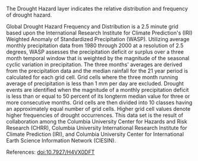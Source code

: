 The Drought Hazard layer indicates the relative distribution and frequency of drought hazard.

Global Drought Hazard Frequency and Distribution is a 2.5 minute grid based upon the International Research Institute for Climate Prediction's (IRI) Weighted Anomaly of Standardized Precipitation (WASP). Utilizing average monthly precipitation data from 1980 through 2000 at a resolution of 2.5 degrees, WASP assesses the precipitation deficit or surplus over a three month temporal window that is weighted by the magnitude of the seasonal cyclic variation in precipitation. The three months' averages are derived from the precipitation data and the median rainfall for the 21 year period is calculated for each grid cell. Grid cells where the three month running average of precipitation is less than 1 mm per day are excluded. Drought events are identified when the magnitude of a monthly precipitation deficit is less than or equal to 50 percent of its longterm median value for three or more consecutive months. Grid cells are then divided into 10 classes having an approximately equal number of grid cells. Higher grid cell values denote higher frequencies of drought occurrences. This data set is the result of collaboration among the Columbia University Center for Hazards and Risk Research (CHRR), Columbia University International Research Institute for Climate Prediction (IRI), and Columbia University Center for International Earth Science Information Network (CIESIN).

References: [doi:10.7927/H4VX0DFT](https://dx.doi.org/10.7927/H4VX0DFT)
